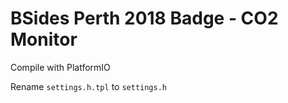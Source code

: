 # BSides Perth 2018 Badge - CO2 Monitor

Compile with PlatformIO

Rename `settings.h.tpl` to `settings.h`